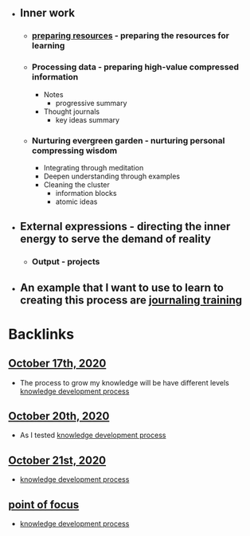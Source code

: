 - ## Inner work
    - ### [preparing resources](<preparing resources.md>) - preparing the resources for learning
    - ### Processing data - preparing high-value compressed information
        - Notes
            - progressive summary
        - Thought journals
            - key ideas summary
    - ### Nurturing evergreen garden - nurturing personal compressing wisdom
        - Integrating through meditation
        - Deepen understanding through examples
        - Cleaning the cluster
            - information blocks
            - atomic ideas
- ## External expressions - directing the inner energy to serve the demand of reality
    - ### Output - projects
- ## An example that I want to use to learn to creating this process are [journaling training](<journaling training.md>)

# Backlinks
## [October 17th, 2020](<October 17th, 2020.md>)
- The process to grow my knowledge will be have different levels [knowledge development process](<knowledge development process.md>)

## [October 20th, 2020](<October 20th, 2020.md>)
- As I tested [knowledge development process](<knowledge development process.md>)

## [October 21st, 2020](<October 21st, 2020.md>)
- [knowledge development process](<knowledge development process.md>)

## [point of focus](<point of focus.md>)
- [knowledge development process](<knowledge development process.md>)

